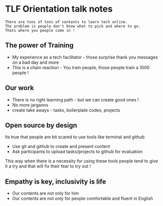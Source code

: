 # TLF Orientation talk notes

```
There are tons of tons of contents to learn tech online. 
The problem is people don't know what to pick and where to go. 
Thats where you people come in !
```

## The power of Training 

- My experience as a tech facilitator - those surprise thank you messages on a bad day and more
- This is a chain reaction - You train people, those people train a 1000 people !

## Our work

- There is no right learning path - but we can create good ones !
- No more jargaons 
- create take aways - tasks, boilerplate codes, projects


## Open source by design

Its true that people are bit scared to use tools like terminal and github

- Use git and github to create and present content
- Ask participants to upload tasks/projects to github for evaluation

This way when there is a necessity for using these tools people tend to give it a try and that will fix their fear to try out !

## Empathy is key, inclusivity is life

- Our contents are not only for him
- Our contents are not only for people comfortable and fluent in English



